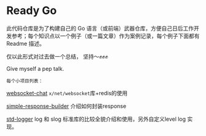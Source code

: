 # Ready Go


此代码仓库是为了构建自己的 Go 语言（或前端）武器仓库，方便自己日后工作开发参考；每个知识点以一个例子（或一篇文章）作为案例记录，每个例子下面都有 Readme 描述。

仅以此形式对过去做一个总结， 坚持～✊✊✊

Give myself a pep talk.

``每个小项目列表：``

[websocket-chat](./websocket-chat/readme.md) `x/net/websocket`库+redis的使用

[simple-response-builder](./simple-response-builder/readme.md) 介绍如何封装response

[std-logger](./std-logger/readme.md) log 和 slog 标准库的比较全貌介绍和使用，另外自定义level log 实现。
